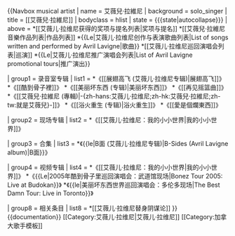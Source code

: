{{Navbox musical artist
| name       = 艾薇兒·拉維尼
| background = solo_singer
| title      = [[艾薇兒·拉維尼]]
| bodyclass  = hlist
| state      = {{{state<includeonly>|autocollapse</includeonly>}}}
| above = 
*[[艾薇儿·拉维尼获得的奖项与提名列表|奖项与提名]]
*[[艾薇兒·拉維尼音樂作品列表|作品列表]]
*{{Le|艾薇儿·拉维尼创作与表演歌曲列表|List of songs written and performed by Avril Lavigne|歌曲}}
*[[艾薇儿·拉维尼巡回演唱会列表|巡演]]
*{{Le|艾薇儿·拉维尼推广演唱会列表|List of Avril Lavigne promotional tours|推广演出}}

| group1     = 录音室专辑
| list1      = 
*《[[展翅高飞 (艾薇儿·拉维尼专辑)|展翅高飞]]》
*《[[酷到骨子裡]]》
*《[[美丽坏东西 (专辑)|美丽坏东西]]》
*《[[再见摇篮曲]]》
*《[[艾薇兒·拉維尼 (專輯)|-{zh-hans:艾薇儿·拉维尼;zh-hk:艾薇兒·拉維尼;zh-tw:就是艾薇兒}-]]》
*《[[浴火重生 (专辑)|浴火重生]]》
*《[[愛是個爛東西]]》

| group2     = 现场专辑
| list2      = 
*《[[艾薇儿·拉维尼：我的小小世界|我的小小世界]]》

| group3     = 合集 
| list3      = 
*《{{le|B面 (艾薇儿·拉维尼专辑)|B-Sides (Avril Lavigne album)|B面}}》

| group4     = 视频专辑
| list4      = 
*《[[艾薇儿·拉维尼：我的小小世界|我的小小世界]]》
*《{{Le|2005年酷到骨子里巡回演唱会：武道馆现场|Bonez Tour 2005: Live at Budokan}}》
*《{{le|美丽坏东西世界巡回演唱会：多伦多现场|The Best Damn Tour: Live in Toronto}}》

| group8     = 相关条目
| list8      = 
*[[艾薇儿·拉维尼替身阴谋论]]
}}
<noinclude>
{{documentation}}
[[Category:艾薇儿·拉维尼|艾薇儿·拉维尼]]
[[Category:加拿大歌手模板]]
</noinclude>